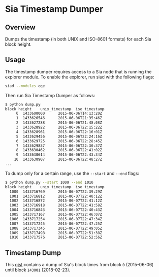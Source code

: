 # Sia Timestamp Dumper

## Overview

Dumps the timestamp (in both UNIX and ISO-8601 formats) for each Sia block height.

## Usage

The timestamp dumper requires access to a Sia node that is running the explorer
module. To enable the explorer, run siad with the following flags:

```bash
siad --modules cge
```

Then run Sia Timestamp Dumper as follows:

```bash
$ python dump.py
block_height    unix_timestamp  iso_timestamp
     0  1433600000      2015-06-06T14:13:20Z
     1  1433626546      2015-06-06T21:35:46Z
     2  1433627288      2015-06-06T21:48:08Z
     3  1433628922      2015-06-06T22:15:22Z
     4  1433628961      2015-06-06T22:16:01Z
     5  1433629456      2015-06-06T22:24:16Z
     6  1433629725      2015-06-06T22:28:45Z
     7  1433629837      2015-06-06T22:30:37Z
     8  1433630462      2015-06-06T22:41:02Z
     9  1433630614      2015-06-06T22:43:34Z
    10  1433630907      2015-06-06T22:48:27Z
...
```

To dump only for a certain range, use the `--start` and `--end` flags:

```bash
$ python dump.py --start 1000 --end 1010
block_height    unix_timestamp  iso_timestamp
  1000  1433716769      2015-06-07T22:39:29Z
  1001  1433716812      2015-06-07T22:40:12Z
  1002  1433716872      2015-06-07T22:41:12Z
  1003  1433716918      2015-06-07T22:41:58Z
  1004  1433716843      2015-06-07T22:40:43Z
  1005  1433717167      2015-06-07T22:46:07Z
  1006  1433717254      2015-06-07T22:47:34Z
  1007  1433717245      2015-06-07T22:47:25Z
  1008  1433717345      2015-06-07T22:49:05Z
  1009  1433717498      2015-06-07T22:51:38Z
  1010  1433717576      2015-06-07T22:52:56Z
```

## Timestamp Dump

This [gist](https://gist.github.com/mtlynch/8394e0be8d2de7097ab31cbea51559cd) contains a dump of Sia's block times from block `0` (2015-06-06) until block `143001` (2018-02-23).
